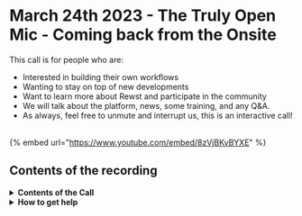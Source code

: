 # March 24th 2023 - The Truly Open Mic - Coming back from the Onsite

This call is for people who are:

* Interested in building their own workflows
* Wanting to stay on top of new developments
* Want to learn more about Rewst and participate in the community
* We will talk about the platform, news, some training, and any Q\&A.
* As always, feel free to unmute and interrupt us, this is an interactive call! ​

{% embed url="https://www.youtube.com/embed/8zVjBKvBYXE" %}

## Contents of the recording

<details>

<summary><strong>Contents of the Call</strong></summary>

The team has returned from an awesome onsite where plans were made and bonds were forged. Brandon gives a quick update on upcoming Cluck-U courses, and then we dive right into talking about Microsoft Loop.

Next, we go free form and talk about different topics like dynamically filling out form fields and a Crate to install software with ImmyBot, and search results updates from Danial. Danial then hints at rumors of things that happened at the onsite, but then we moved on to Organization tags.

Next Ted shows off a workflow using an AI helper to get feedback on it and Tim jumps in to show some Jinja examples.

Next, Mendy shows off a single-action workflow where he uses with-items to iterate through org variables and retain information by splitting out variables. The next steps will be to store these in Halo or a DB.

To finish off, Ted jumps in and asks about sharing workflows and syncing workflows across different organizations!

</details>

<details>

<summary><strong>How to get help</strong></summary>

Resources:

* Getting Started: [https://docs.rewst.help/cluck-university/getting-started](https://docs.rewst.help/cluck-university/getting-started)
* Rewst Foundations Training: [https://docs.rewst.help/cluck-university/rewst-foundations-10x](https://docs.rewst.help/cluck-university/rewst-foundations-10x)
* Chat (Discord): [https://discord.gg/rewst](https://discord.gg/rewst)
  * Private #\{{ msp \}} channel
  * \#the-kewp
* Email to create Tickets: [the\_roc@rewst.io](mailto:the\_roc@rewst.io)

Cluck U Sign-ups:

* All 100 Series Courses are now available: [https://calendly.com/cluck-u/](https://calendly.com/cluck-u/)
* ROC AMA Calls: [https://calendly.com/cluck-u/roc-ama](https://calendly.com/cluck-u/roc-ama)

Feature + Integration Requests: [https://rewst.canny.io](https://rewst.canny.io)

</details>
